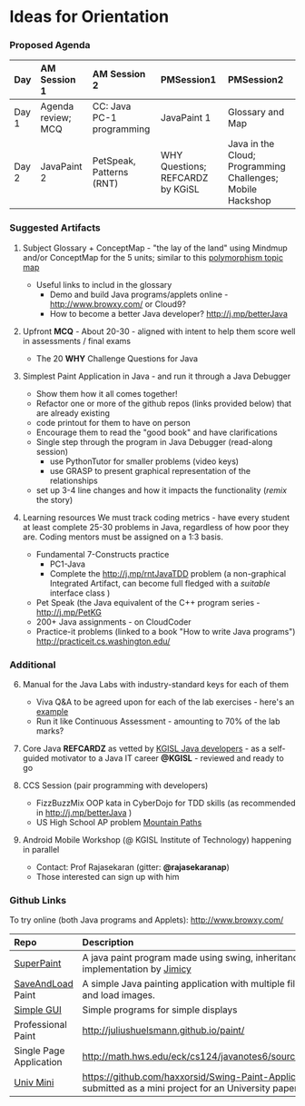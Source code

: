 # Ideas for Orientation

### Proposed Agenda 

|Day | AM Session 1 | AM Session 2 | PMSession1 | PMSession2| 
|:-----|:-------|:--------|:-----|:------|
|Day 1|Agenda review; MCQ|CC: Java PC-1 programming|JavaPaint 1 |Glossary and Map|
|Day 2|JavaPaint 2 | PetSpeak, Patterns (RNT)| WHY Questions; REFCARDZ by KGiSL| Java in the Cloud; Programming Challenges; Mobile Hackshop |

### Suggested Artifacts
1. Subject Glossary + ConceptMap  - "the lay of the land" using Mindmup and/or ConceptMap for the 5 units; similar to this [polymorphism topic map]
	- Useful links to includ in the glossary 
		- Demo and build Java programs/applets online - http://www.browxy.com/ or Cloud9? 
		- How to become a better Java developer? http://j.mp/betterJava
2. Upfront **MCQ** - About 20-30 - aligned with intent to help them score well in assessments / final exams 
	- The 20 **WHY** Challenge Questions for Java 

3. Simplest Paint Application in Java - and run it through a Java Debugger
	- Show them how it all comes together!
    - Refactor one or more of the github repos (links provided below) that are already existing 
    - code printout for them to have on person 
    - Encourage them to read the "good book" and have clarifications
    - Single step through the program in Java Debugger (read-along session)
		- use PythonTutor for smaller problems (video keys)
		- use GRASP to present graphical representation of the relationships
    - set up 3-4 line changes and how it impacts the functionality (_remix_ the story)

6. Learning resources 
We must track coding metrics - have every student at least complete 25-30 problems in Java, regardless of how poor they are. Coding mentors must be assigned on a 1:3 basis. 
	- Fundamental 7-Constructs practice 
		- PC1-Java 
		- Complete the http://j.mp/rntJavaTDD problem (a non-graphical Integrated Artifact, can become full fledged with a *suitable* interface class )
	- Pet Speak (the Java equivalent of the C++ program series - http://j.mp/PetKG
	- 200+ Java assignments - on CloudCoder
	- Practice-it problems (linked to a book "How to write Java programs") http://practiceit.cs.washington.edu/

### Additional
6. Manual for the Java Labs with industry-standard keys for each of them 
	- Viva Q&A to be agreed upon for each of the lab exercises - here's an [example](https://rawgit.com/kgashok/orientations/master/javaLab/CarTruckProblem.png)
	- Run it like Continuous Assessment - amounting to 70% of the lab marks? 

5. Core Java **REFCARDZ** as vetted by [KGISL Java developers] - as a self-guided motivator to a Java IT career **@KGISL** - reviewed and ready to go 

7. CCS Session (pair programming with developers)
	- FizzBuzzMix OOP kata in CyberDojo for TDD skills (as recommended in http://j.mp/betterJava ) 
	- US High School AP problem [Mountain Paths](http://nifty.stanford.edu/2016/franke-mountain-paths/assignmentSheets/Nifty_MountainPaths_FullAssignment.pdf)

8. Android Mobile Workshop (@ KGISL Institute of Technology) happening in parallel
	- Contact: Prof Rajasekaran (gitter: **@rajasekaranap**) 
	- Those interested can sign up with him 

### Github Links 

To try online (both Java programs and Applets): http://www.browxy.com/

|Repo | Description |
|:-----|:-------|
|[SuperPaint]| A java paint program made using swing, inheritance and implementation by [Jimicy](https://github.com/Jimicy)|
|[SaveAndLoad] Paint | A simple Java painting application with multiple files that can save and load images.|
|[Simple GUI] | Simple programs for simple displays |
|Professional Paint| http://juliushuelsmann.github.io/paint/ |
|Single Page Application| http://math.hws.edu/eck/cs124/javanotes6/source/SimplePaint.java |
|[Univ Mini] | https://github.com/haxxorsid/Swing-Paint-Application was submitted as a mini project for an University paper |

[//]: # (Links to various sites which are referred to in this file)

[polymorphism topic map]: (https://github.com/kgashok/orientations/blob/master/files/polymorphismMAP.pdf) 
[SuperPaint]: https://github.com/Jimicy/Java-SuperPaint-Application
[Simple GUI]: https://github.com/TheMrNormalGuy/Simple-GUI
[Univ Mini]: https://github.com/haxxorsid/Swing-Paint-Application
[SaveAndLoad]: https://github.com/dovgreenwood/Paint
[KGISL Java developers]: (https://github.com/kgashok/orientations/blob/master/files/Java_Kgisl.pdf)



